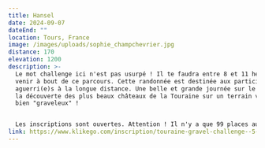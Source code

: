 ```yaml
---
title: Hansel
date: 2024-09-07
dateEnd: ""
location: Tours, France
image: /images/uploads/sophie_champchevrier.jpg
distance: 170
elevation: 1200
description: >-
  Le mot challenge ici n'est pas usurpé ! Il te faudra entre 8 et 11 heures pour
  venir à bout de ce parcours. Cette randonnée est destinée aux participant(e)s
  aguerri(e)s à la longue distance. Une belle et grande journée sur le vélo avec
  la découverte des plus beaux châteaux de la Touraine sur un terrain varié et
  bien "graveleux" ! 


  Les inscriptions sont ouvertes. Attention ! Il n'y a que 99 places au total...
link: https://www.klikego.com/inscription/touraine-gravel-challenge--5-2024/cyclo/vtt/1591316274595-10
---
```

